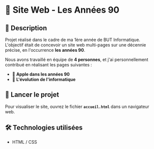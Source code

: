 # 📀 Site Web - Les Années 90  

## 📌 Description  
Projet réalisé dans le cadre de ma 1ère année de BUT Informatique. L'objectif était de concevoir un site web multi-pages sur une décennie précise, en l'occurrence **les années 90**.  

Nous avons travaillé en équipe de **4 personnes**, et j'ai personnellement contribué en réalisant les pages suivantes :  
- 🍏 **Apple dans les années 90**  
- 💾 **L'évolution de l'informatique**  

## 🚀 Lancer le projet  
Pour visualiser le site, ouvrez le fichier **`accueil.html`** dans un navigateur web.  

## 🛠️ Technologies utilisées  
- HTML / CSS   